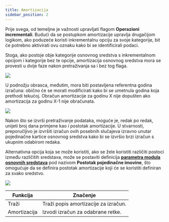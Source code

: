 ```yaml
---
title: Amortizacija
sidebar_position: 2
---
```


Prije svega, od temeljne je važnosti upravljati flagom **Operazioni incrementali**. Budući da se postupkom amortizacije upravlja drugačijom logikom, ako poduzeće koristi inkrementalnu opciju za svoje kategorije, bit će potrebno aktivirati ovu oznaku kako bi se identificirali podaci.

Stoga, ako postoje obje kategorije osnovnog sredstva s inkrementalnom opcijom i kategorije bez te opcije, amortizacija osnovnog sredstva mora se provesti u dvije faze nakon pretraživanja sa i bez tog flaga.

![](/img/it-it/finance-area/fixed-assets/procedures/fixed-asset-depreciation/depreciation/image01.png)

U podnožju obrasca, međutim, mora biti postavljena referentna godina izračuna: obično će se morati modificirati kako bi se umetnula godina koja prethodi tekućoj. Obračun amortizacije za godinu X nije dopušten ako amortizacija za godinu X-1 nije obračunata.  

![](/img/it-it/finance-area/fixed-assets/procedures/fixed-asset-depreciation/depreciation/image02.png)

 Nakon što se izvrši pretraživanje podataka, moguće je, redak po redak, unijeti broj dana primjene kao i postotak amortizacije. U stvarnosti, preporučljivo je izvršiti izračun ovih posebnih slučajeva izravno unutar pojedinačne kartice osnovnog sredstva kako bi se izvršio brzi izračun s ukupnim odabirom redaka.   

Alternativna opcija koja se može koristiti, ako se žele koristiti različiti postoci između različitih sredstava, može se postaviti definicija **[parametra modula osnovnih sredstava](/docs/configurations/parameters/finance/fixed-assets-parameters)** pod nazivom **Postotak pojedinačne imovine**, što omogućuje da se definira postotak amortizacije koji će se koristiti definiran za svako sredstvo.  

![](/img/it-it/finance-area/fixed-assets/procedures/fixed-asset-depreciation/depreciation/image03.png)



| Funkcija | Značenje |
| --- | --- |
| Traži | Traži popis amortizacije za izračun. |
| Amortizacija | Izvodi izračun za odabrane retke. |






